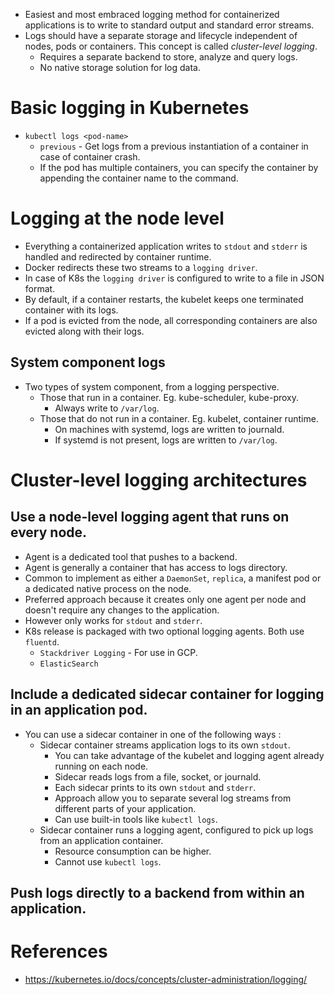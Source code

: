 * Easiest and most embraced logging method for containerized applications is to write to standard output and standard error streams.
* Logs should have a separate storage and lifecycle independent of nodes, pods or containers. This concept is called _cluster-level logging_.
	* Requires a separate backend to store, analyze and query logs.
	* No native storage solution for log data.
# Basic logging in Kubernetes
* `kubectl logs <pod-name>`
	* `previous` - Get logs from a previous instantiation of a container in case of container crash.
	* If the pod has multiple containers, you can specify the container by appending the container name to the command.
# Logging at the node level
* Everything a containerized application writes to `stdout` and `stderr` is handled and redirected by container runtime.
* Docker redirects these two streams to a `logging driver`.
* In case of K8s the `logging driver` is configured to write to a file in JSON format.
* By default, if a container restarts, the kubelet keeps one terminated container with its logs.
* If a pod is evicted from the node, all corresponding containers are also evicted along with their logs.
## System component logs
* Two types of system component, from a logging perspective.
	* Those that run in a container. Eg. kube-scheduler, kube-proxy.
		* Always write to `/var/log`.
	* Those that do not run in a container. Eg. kubelet, container runtime.
		* On machines with systemd, logs are written to journald.
		* If systemd is not present, logs are written to `/var/log`.
# Cluster-level logging architectures
## Use a node-level logging agent that runs on every node.
* Agent is a dedicated tool that pushes to a backend.
* Agent is generally a container that has access to logs directory.
* Common to implement as either a `DaemonSet`, `replica`, a manifest pod or a dedicated native process on the node.
* Preferred approach because it creates only one agent per node and doesn't require any changes to the application.
* However only works for `stdout` and `stderr`.
* K8s release is packaged with two optional logging agents. Both use `fluentd`.
	* `Stackdriver Logging` - For use in GCP.
	* `ElasticSearch`
## Include a dedicated sidecar container for logging in an application pod.
* You can use a sidecar container in one of the following ways :
	* Sidecar container streams application logs to its own `stdout`.
		* You can take advantage of the kubelet and logging agent already running on each node.
		* Sidecar reads logs from a file, socket, or journald.
		* Each sidecar prints to its own `stdout` and `stderr`.
		* Approach allow you to separate several log streams from different parts of your application.
		* Can use built-in tools like `kubectl logs`.
	* Sidecar container runs a logging agent, configured to pick up logs from an application container.
		* Resource consumption can be higher.
		* Cannot use `kubectl logs`.
## Push logs directly to a backend from within an application.
# References
* https://kubernetes.io/docs/concepts/cluster-administration/logging/
